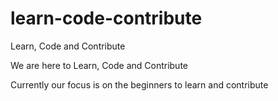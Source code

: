 # learn-code-contribute
Learn, Code and Contribute

We are here to Learn, Code and Contribute

Currently our focus is on the beginners to learn and contribute

